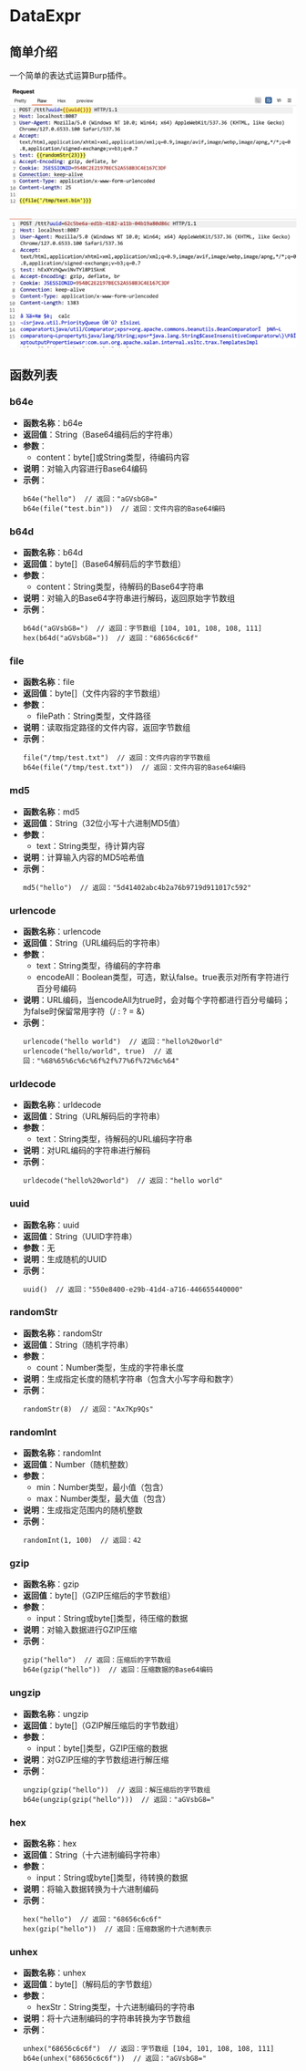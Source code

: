 # DataExpr



## 简单介绍

一个简单的表达式运算Burp插件。

![](images/1.png)

![](images/2.png)


## 函数列表

### b64e
- **函数名称**：b64e
- **返回值**：String（Base64编码后的字符串）
- **参数**：
  - content：byte[]或String类型，待编码内容
- **说明**：对输入内容进行Base64编码
- **示例**：
  ```
  b64e("hello")  // 返回："aGVsbG8="
  b64e(file("test.bin"))  // 返回：文件内容的Base64编码
  ```

### b64d
- **函数名称**：b64d
- **返回值**：byte[]（Base64解码后的字节数组）
- **参数**：
  - content：String类型，待解码的Base64字符串
- **说明**：对输入的Base64字符串进行解码，返回原始字节数组
- **示例**：
  ```
  b64d("aGVsbG8=")  // 返回：字节数组 [104, 101, 108, 108, 111]
  hex(b64d("aGVsbG8="))  // 返回："68656c6c6f"
  ```

### file
- **函数名称**：file
- **返回值**：byte[]（文件内容的字节数组）
- **参数**：
  - filePath：String类型，文件路径
- **说明**：读取指定路径的文件内容，返回字节数组
- **示例**：
  ```
  file("/tmp/test.txt")  // 返回：文件内容的字节数组
  b64e(file("/tmp/test.txt"))  // 返回：文件内容的Base64编码
  ```

### md5
- **函数名称**：md5
- **返回值**：String（32位小写十六进制MD5值）
- **参数**：
  - text：String类型，待计算内容
- **说明**：计算输入内容的MD5哈希值
- **示例**：
  ```
  md5("hello")  // 返回："5d41402abc4b2a76b9719d911017c592"
  ```

### urlencode
- **函数名称**：urlencode
- **返回值**：String（URL编码后的字符串）
- **参数**：
  - text：String类型，待编码的字符串
  - encodeAll：Boolean类型，可选，默认false。true表示对所有字符进行百分号编码
- **说明**：URL编码，当encodeAll为true时，会对每个字符都进行百分号编码；为false时保留常用字符（/ : ? = &）
- **示例**：
  ```
  urlencode("hello world")  // 返回："hello%20world"
  urlencode("hello/world", true)  // 返回："%68%65%6c%6c%6f%2f%77%6f%72%6c%64"
  ```

### urldecode
- **函数名称**：urldecode
- **返回值**：String（URL解码后的字符串）
- **参数**：
  - text：String类型，待解码的URL编码字符串
- **说明**：对URL编码的字符串进行解码
- **示例**：
  ```
  urldecode("hello%20world")  // 返回："hello world"
  ```

### uuid
- **函数名称**：uuid
- **返回值**：String（UUID字符串）
- **参数**：无
- **说明**：生成随机的UUID
- **示例**：
  ```
  uuid()  // 返回："550e8400-e29b-41d4-a716-446655440000"
  ```

### randomStr
- **函数名称**：randomStr
- **返回值**：String（随机字符串）
- **参数**：
  - count：Number类型，生成的字符串长度
- **说明**：生成指定长度的随机字符串（包含大小写字母和数字）
- **示例**：
  ```
  randomStr(8)  // 返回："Ax7Kp9Qs"
  ```

### randomInt
- **函数名称**：randomInt
- **返回值**：Number（随机整数）
- **参数**：
  - min：Number类型，最小值（包含）
  - max：Number类型，最大值（包含）
- **说明**：生成指定范围内的随机整数
- **示例**：
  ```
  randomInt(1, 100)  // 返回：42
  ```

### gzip
- **函数名称**：gzip
- **返回值**：byte[]（GZIP压缩后的字节数组）
- **参数**：
  - input：String或byte[]类型，待压缩的数据
- **说明**：对输入数据进行GZIP压缩
- **示例**：
  ```
  gzip("hello")  // 返回：压缩后的字节数组
  b64e(gzip("hello"))  // 返回：压缩数据的Base64编码
  ```

### ungzip
- **函数名称**：ungzip
- **返回值**：byte[]（GZIP解压缩后的字节数组）
- **参数**：
  - input：byte[]类型，GZIP压缩的数据
- **说明**：对GZIP压缩的字节数组进行解压缩
- **示例**：
  ```
  ungzip(gzip("hello"))  // 返回：解压缩后的字节数组
  b64e(ungzip(gzip("hello")))  // 返回："aGVsbG8="
  ```

### hex
- **函数名称**：hex
- **返回值**：String（十六进制编码字符串）
- **参数**：
  - input：String或byte[]类型，待转换的数据
- **说明**：将输入数据转换为十六进制编码
- **示例**：
  ```
  hex("hello")  // 返回："68656c6c6f"
  hex(gzip("hello"))  // 返回：压缩数据的十六进制表示
  ```

### unhex
- **函数名称**：unhex
- **返回值**：byte[]（解码后的字节数组）
- **参数**：
  - hexStr：String类型，十六进制编码的字符串
- **说明**：将十六进制编码的字符串转换为字节数组
- **示例**：
  ```
  unhex("68656c6c6f")  // 返回：字节数组 [104, 101, 108, 108, 111]
  b64e(unhex("68656c6c6f"))  // 返回："aGVsbG8="
  ```
